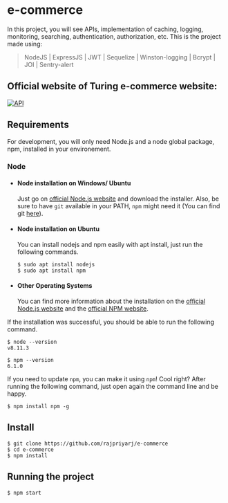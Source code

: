 # e-commerce

In this project, you will see APIs, implementation of caching, logging, monitoring, searching, authentication, authorization, etc.
This is the project made using:
>NodeJS | ExpressJS | JWT | Sequelize | Winston-logging | Bcrypt | JOI | Sentry-alert

## Official website of Turing e-commerce website:

[![API](https://www.svgrepo.com/show/147094/api.svg)](https://backendapi.turing.com/docs/#/)

## Requirements

For development, you will only need Node.js and a node global package, npm, installed in your environement.

### Node
- #### Node installation on Windows/ Ubuntu

  Just go on [official Node.js website](https://nodejs.org/) and download the installer.
Also, be sure to have `git` available in your PATH, `npm` might need it (You can find git [here](https://git-scm.com/)).

- #### Node installation on Ubuntu

  You can install nodejs and npm easily with apt install, just run the following commands.

      $ sudo apt install nodejs
      $ sudo apt install npm

- #### Other Operating Systems
  You can find more information about the installation on the [official Node.js website](https://nodejs.org/) and the [official NPM website](https://npmjs.org/).

If the installation was successful, you should be able to run the following command.

    $ node --version
    v8.11.3

    $ npm --version
    6.1.0

If you need to update `npm`, you can make it using `npm`! Cool right? After running the following command, just open again the command line and be happy.

    $ npm install npm -g


## Install

    $ git clone https://github.com/rajpriyarj/e-commerce
    $ cd e-commerce
    $ npm install

## Running the project

    $ npm start
